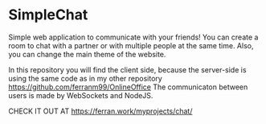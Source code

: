 # SimpleChat
Simple web application to communicate with your friends! You can create a room to chat with a partner or with multiple people at the same time. Also, you can change the main theme of the website.

In this repository you will find the client side, because the server-side is using the same code as in my other repository https://github.com/ferranm99/OnlineOffice
The communicaton between users is made by WebSockets and NodeJS.

CHECK IT OUT AT https://ferran.work/myprojects/chat/
